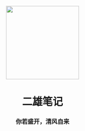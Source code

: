 <p align="center">
<img src="https://note.youdao.com/yws/api/personal/file/1E181D3E92384B7FBA9FAFFA3418E222?method=download&shareKey=01cab7aed680aaddadd2aa55cdb65bac" width="200" height="200"/>
</p>
<h1 align="center">二雄笔记</h1>
<h3 align="center">你若盛开，清风自来</h3>






